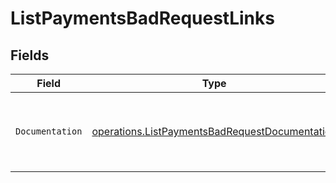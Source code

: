 # ListPaymentsBadRequestLinks


## Fields

| Field                                                                                                            | Type                                                                                                             | Required                                                                                                         | Description                                                                                                      |
| ---------------------------------------------------------------------------------------------------------------- | ---------------------------------------------------------------------------------------------------------------- | ---------------------------------------------------------------------------------------------------------------- | ---------------------------------------------------------------------------------------------------------------- |
| `Documentation`                                                                                                  | [operations.ListPaymentsBadRequestDocumentation](../../models/operations/listpaymentsbadrequestdocumentation.md) | :heavy_check_mark:                                                                                               | The URL to the generic Mollie API error handling guide.                                                          |